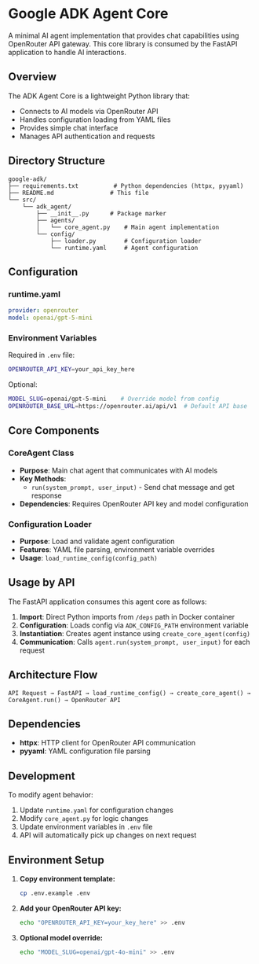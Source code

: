 # Google ADK Agent Core

A minimal AI agent implementation that provides chat capabilities using OpenRouter API gateway. This core library is consumed by the FastAPI application to handle AI interactions.

## Overview

The ADK Agent Core is a lightweight Python library that:
- Connects to AI models via OpenRouter API
- Handles configuration loading from YAML files  
- Provides simple chat interface
- Manages API authentication and requests

## Directory Structure

```
google-adk/
├── requirements.txt          # Python dependencies (httpx, pyyaml)
├── README.md                # This file
└── src/
    └── adk_agent/
        ├── __init__.py      # Package marker
        ├── agents/
        │   └── core_agent.py    # Main agent implementation
        └── config/
            ├── loader.py        # Configuration loader
            └── runtime.yaml     # Agent configuration
```

## Configuration

### runtime.yaml
```yaml
provider: openrouter
model: openai/gpt-5-mini
```

### Environment Variables

Required in `.env` file:
```bash
OPENROUTER_API_KEY=your_api_key_here
```

Optional:
```bash
MODEL_SLUG=openai/gpt-5-mini    # Override model from config
OPENROUTER_BASE_URL=https://openrouter.ai/api/v1  # Default API base
```

## Core Components

### CoreAgent Class
- **Purpose**: Main chat agent that communicates with AI models
- **Key Methods**:
  - `run(system_prompt, user_input)` - Send chat message and get response
- **Dependencies**: Requires OpenRouter API key and model configuration

### Configuration Loader  
- **Purpose**: Load and validate agent configuration
- **Features**: YAML file parsing, environment variable overrides
- **Usage**: `load_runtime_config(config_path)`

## Usage by API

The FastAPI application consumes this agent core as follows:

1. **Import**: Direct Python imports from `/deps` path in Docker container
2. **Configuration**: Loads config via `ADK_CONFIG_PATH` environment variable
3. **Instantiation**: Creates agent instance using `create_core_agent(config)`  
4. **Communication**: Calls `agent.run(system_prompt, user_input)` for each request

## Architecture Flow

```
API Request → FastAPI → load_runtime_config() → create_core_agent() → CoreAgent.run() → OpenRouter API
```

## Dependencies

- **httpx**: HTTP client for OpenRouter API communication
- **pyyaml**: YAML configuration file parsing

## Development

To modify agent behavior:
1. Update `runtime.yaml` for configuration changes
2. Modify `core_agent.py` for logic changes  
3. Update environment variables in `.env` file
4. API will automatically pick up changes on next request

## Environment Setup

1. **Copy environment template:**
   ```bash
   cp .env.example .env
   ```

2. **Add your OpenRouter API key:**
   ```bash
   echo "OPENROUTER_API_KEY=your_key_here" >> .env
   ```

3. **Optional model override:**
   ```bash
   echo "MODEL_SLUG=openai/gpt-4o-mini" >> .env
   ```